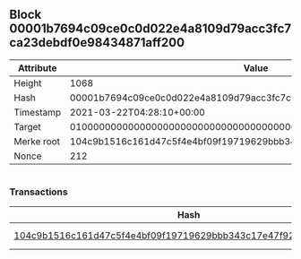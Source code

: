 ## Block 00001b7694c09ce0c0d022e4a8109d79acc3fc7ca23debdf0e98434871aff200

Attribute | Value
--- | ---
Height | 1068
Hash | 00001b7694c09ce0c0d022e4a8109d79acc3fc7ca23debdf0e98434871aff200
Timestamp | 2021-03-22T04:28:10+00:00
Target | 0100000000000000000000000000000000000000000000000000000000000000
Merke root | 104c9b1516c161d47c5f4e4bf09f19719629bbb343c17e47f927b0f1a3f38122
Nonce | 212

```

```

### Transactions

Hash | Amount
--- | ---
[104c9b1516c161d47c5f4e4bf09f19719629bbb343c17e47f927b0f1a3f38122](104c9b1516c161d47c5f4e4bf09f19719629bbb343c17e47f927b0f1a3f38122.md) | 10.00000000 SKEPTI 
